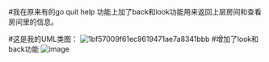 #我在原来有的go quit help 功能上加了back和look功能用来返回上层房间和查看房间里的信息。  

#这是我的UML类图：
![1bf57009f61ec9619471ae7a8341bbb](https://user-images.githubusercontent.com/105481140/209948635-333c1579-7053-49b4-8ae0-5726f7801b10.png)
#增加了look和back功能
![image](https://user-images.githubusercontent.com/105481140/210038848-7815e029-6e26-4c65-bd82-05905e56c4b2.png)
